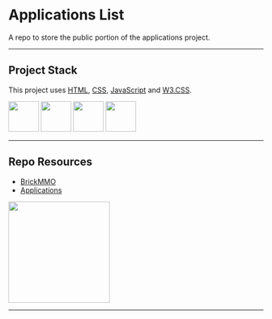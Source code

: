# Applications List

A repo to store the public portion of the applications project.

---

## Project Stack

This project uses [HTML](https://www.w3schools.com/html), [CSS](https://www.w3schools.com/css), [JavaScript](https://developer.mozilla.org/en-US/docs/Web/JavaScript) and [W3.CSS](https://www.w3schools.com/w3css).

<img src="https://console.codeadam.ca/api/image/w3css" width="60"> <img src="https://console.codeadam.ca/api/image/html" width="60"> <img src="https://console.codeadam.ca/api/image/css" width="60"> <img src="https://console.codeadam.ca/api/image/javascript" width="60">

---

## Repo Resources

* [BrickMMO](https://www.brickmmo.com/)
* [Applications](https://applications.brickmmo.com/)

<a href="https://brickmmo.com">
<img src="https://cdn.brickmmo.com/images@1.0.0/brickmmo-logo-coloured-horizontal.png" width="200">
</a>

---
